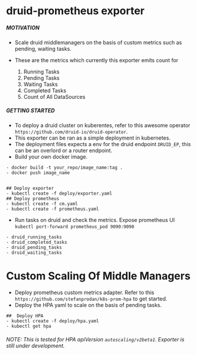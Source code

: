 # druid-prometheus exporter

##### MOTIVATION
- Scale druid middlemanagers on the basis of custom metrics such as pending, waiting tasks. 
- These are the metrics which currently this exporter emits count for

    1. Running Tasks
    2. Pending Tasks
    3. Waiting Tasks
    4. Completed Tasks
    5. Count of All DataSources

##### GETTING STARTED
 - To deploy a druid cluster on kuberentes, refer to this awesome operator ```https://github.com/druid-io/druid-operator```.
 - This exporter can be ran as a simple deployment in kubernetes. 
 - The deployment files expects a env for the druid endpoint ```DRUID_EP```, this can be an overlord or a router endpoint. 
 - Build your own docker image.

 ```
 - docker build -t your_repo/image_name:tag .
 - docker push image_name
 ```

 ```

 ## Deploy exporter
 - kubectl create -f deploy/exporter.yaml 
 ## Deploy prometheus
 - kubectl create -f cm.yaml 
 - kubectl create -f prometheus.yaml
 ```
- Run tasks on druid and check the metrics. Expose prometheus UI ```kubectl port-forward prometheus_pod 9090:9090```
```
- druid_running_tasks
- druid_completed_tasks
- druid_pending_tasks
- druid_waiting_tasks
```

# Custom Scaling Of Middle Managers

  - Deploy prometheus custom metrics adapter. Refer to this  ```https://github.com/stefanprodan/k8s-prom-hpa``` to get started.
  - Deploy the HPA yaml to scale on the basis of pending tasks.
 ```
 ##  Deploy HPA 
 - kubectl create -f deploy/hpa.yaml
 - kubectl get hpa
 ```
 
 ######  NOTE: This is tested for HPA apiVersion ```autoscaling/v2beta1```. Exporter is still under development.



 

